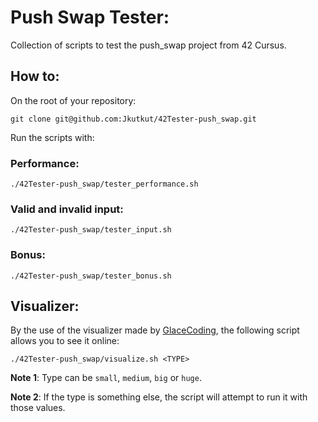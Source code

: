 # Push Swap Tester:

Collection of scripts to test the push_swap project from 42 Cursus.

## How to:
On the root of your repository:

```
git clone git@github.com:Jkutkut/42Tester-push_swap.git
```

Run the scripts with:

### Performance:
```
./42Tester-push_swap/tester_performance.sh
```

### Valid and invalid input:
```
./42Tester-push_swap/tester_input.sh
```

### Bonus:
```
./42Tester-push_swap/tester_bonus.sh
```


## Visualizer:
By the use of the visualizer made by [GlaceCoding](https://github.com/GlaceCoding/GlaceCoding.github.io), the following script allows you to see it online:

```
./42Tester-push_swap/visualize.sh <TYPE>
```

**Note 1**: Type can be `small`, `medium`, `big` or `huge`.


**Note 2**: If the type is something else, the script will attempt to run it with those values.
